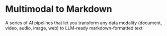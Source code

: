 # Multimodal to Markdown

A series of AI pipelines that let you transform any data modality (document, video, audio, image, web) to LLM-ready markdown-formatted text
